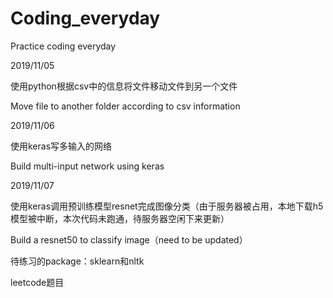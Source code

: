 # Coding_everyday
Practice coding everyday

2019/11/05 

使用python根据csv中的信息将文件移动文件到另一个文件 

Move file to another folder according to csv information

2019/11/06

使用keras写多输入的网络

Build multi-input network using keras

2019/11/07

使用keras调用预训练模型resnet完成图像分类（由于服务器被占用，本地下载h5模型被中断，本次代码未跑通，待服务器空闲下来更新）

Build a resnet50 to classify image（need to be updated）

待练习的package：sklearn和nltk

leetcode题目
